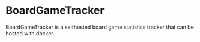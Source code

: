 # BoardGameTracker
BoardGameTracker is a selfhosted board game statistics tracker that can be hosted with docker.
